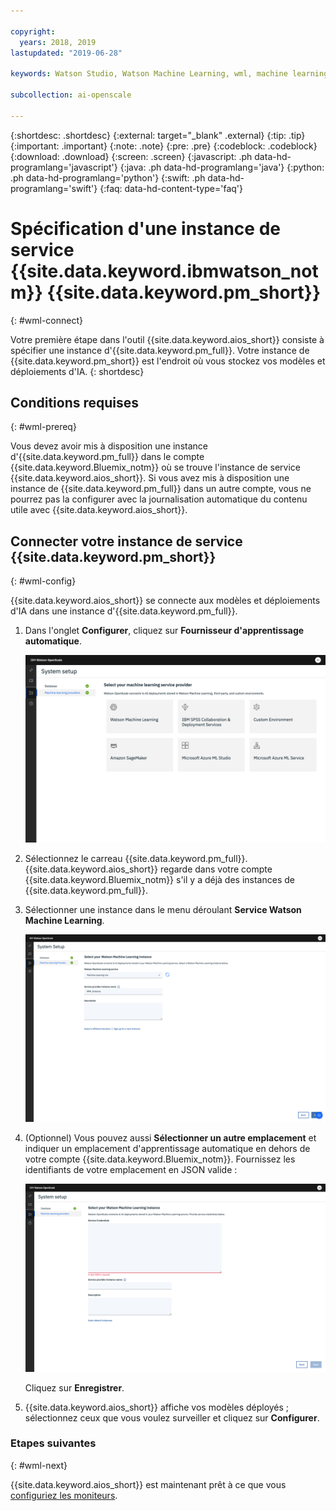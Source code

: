 ```yaml
---

copyright:
  years: 2018, 2019
lastupdated: "2019-06-28"

keywords: Watson Studio, Watson Machine Learning, wml, machine learning, services

subcollection: ai-openscale

---
```


{:shortdesc: .shortdesc}
{:external: target="_blank" .external}
{:tip: .tip}
{:important: .important}
{:note: .note}
{:pre: .pre}
{:codeblock: .codeblock}
{:download: .download}
{:screen: .screen}
{:javascript: .ph data-hd-programlang='javascript'}
{:java: .ph data-hd-programlang='java'}
{:python: .ph data-hd-programlang='python'}
{:swift: .ph data-hd-programlang='swift'}
{:faq: data-hd-content-type='faq'}

# Spécification d'une instance de service {{site.data.keyword.ibmwatson_notm}} {{site.data.keyword.pm_short}}
{: #wml-connect}

Votre première étape dans l'outil {{site.data.keyword.aios_short}} consiste à spécifier une instance d'{{site.data.keyword.pm_full}}. Votre instance de {{site.data.keyword.pm_short}} est l'endroit où vous stockez vos modèles et déploiements d'IA.
{: shortdesc}

## Conditions requises
{: #wml-prereq}

Vous devez avoir mis à disposition une instance d'{{site.data.keyword.pm_full}} dans le compte {{site.data.keyword.Bluemix_notm}}
où se trouve l'instance de service {{site.data.keyword.aios_short}}. Si vous avez mis à disposition une instance de {{site.data.keyword.pm_full}} dans un autre compte,
vous ne pourrez pas la configurer avec la journalisation automatique du contenu utile avec {{site.data.keyword.aios_short}}.

## Connecter votre instance de service {{site.data.keyword.pm_short}}
{: #wml-config}

{{site.data.keyword.aios_short}} se connecte aux modèles et déploiements d'IA dans une instance d'{{site.data.keyword.pm_full}}.

1.  Dans l'onglet **Configurer**, cliquez sur **Fournisseur d'apprentissage automatique**.

    ![L'écran de sélection du fournisseur d'apprentissage automatique est affiché, avec un carreau pour chaque moteur d'apprentissage automatique accepté](images/wos-machine-learning-providers-selection.png)

2.  Sélectionnez le carreau {{site.data.keyword.pm_full}}. {{site.data.keyword.aios_short}} regarde dans votre compte {{site.data.keyword.Bluemix_notm}} s'il y a déjà des instances de {{site.data.keyword.pm_full}}. 
3. Sélectionner une instance dans le menu déroulant **Service Watson Machine Learning**.

    ![Sélection du service {{site.data.keyword.pm_short}}](images/gs-set-wml.png)

4.  (Optionnel) Vous pouvez aussi **Sélectionner un autre emplacement**
et indiquer un emplacement d'apprentissage automatique en dehors de votre compte {{site.data.keyword.Bluemix_notm}}. Fournissez les identifiants de votre emplacement en JSON valide :

    ![Définition de l'instance de {{site.data.keyword.pm_short}} ](images/gs-get-wml.png)

    Cliquez sur **Enregistrer**.

1.  {{site.data.keyword.aios_short}} affiche vos modèles déployés ; sélectionnez ceux que vous voulez surveiller et cliquez sur **Configurer**.

### Etapes suivantes
{: #wml-next}

{{site.data.keyword.aios_short}} est maintenant prêt
à ce que vous [configuriez les moniteurs](/docs/services/ai-openscale?topic=ai-openscale-mo-config).
